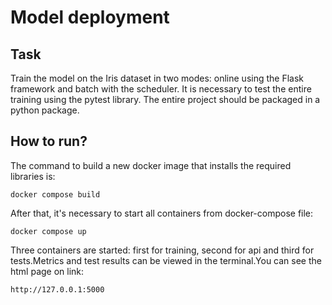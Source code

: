 # Model deployment

## Task

Train the model on the Iris dataset in two modes: online using the Flask framework and batch with the scheduler. It is necessary to test the entire training using the pytest library. The entire project should be packaged in a python package.

## How to run?

The command to build a new docker image that installs the required libraries is:
```
docker compose build
```
After that, it's necessary to start all containers from docker-compose file:
```
docker compose up
```

Three containers are started: first for training, second for api and third for tests.Metrics and test results can be viewed in the terminal.You can see the html page on link:
```
http://127.0.0.1:5000
```

